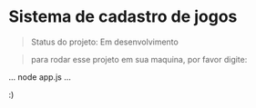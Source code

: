 <h1>Sistema de cadastro de jogos</h1>

> Status do projeto: Em desenvolvimento

> para rodar esse projeto em sua maquina, por favor digite:

...
node app.js
...

:)
